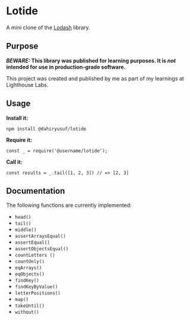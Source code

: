 
# Lotide

A mini clone of the [Lodash](https://lodash.com) library.

## Purpose

**_BEWARE:_ This library was published for learning purposes. It is _not_ intended for use in production-grade software.**

This project was created and published by me as part of my learnings at Lighthouse Labs. 

## Usage

**Install it:**

`npm install @dahiryusuf/lotide`

**Require it:**

`const _ = require('@username/lotide');`

**Call it:**

`const results = _.tail([1, 2, 3]) // => [2, 3]`

## Documentation

The following functions are currently implemented:

  * `head()`
  * `tail()`
  * `middle()`
  * `assertArraysEqual()`
  * `assertEqual()`
  * `assertObjectsEqual()`
  * `countLetters ()`
  * `countOnly()`
  * `eqArrays()`
  * `eqObjects()`
  * `findKey()`
  * `findKeyByValue()`
  * `letterPositions()`
  * `map()`
  * `takeUntil()`
  * `without()`